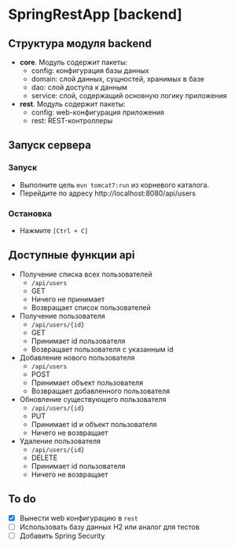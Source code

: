 # SpringRestApp [backend]

## Структура модуля backend
- **core**. Модуль содержит пакеты:
    - config: конфигурация базы данных
    - domain: слой данных, сущностей, хранимых в базе
    - dao: слой доступа к данным
    - service: слой, содержащий основную логику приложения
- **rest**. Модуль содержит пакеты:
    - config: web-конфигурация приложения
    - rest: REST-контроллеры

## Запуск сервера

### Запуск
- Выполните цель `mvn tomcat7:run` из корневого каталога.
- Перейдите по адресу http://localhost:8080/api/users
### Остановка
- Нажмите `[Ctrl + C]`

## Доступные функции api
- Получение списка всех пользователей
    - `/api/users`
    - GET
    - Ничего не принимает
    - Возвращает список пользователей
- Получение пользователя
    - `/api/users/{id}`
    - GET
    - Принимает id пользователя
    - Возвращает пользователя с указанным id
- Добавление нового пользователя
    - `/api/users`
    - POST
    - Принимает объект пользователя
    - Возвращает добавленного пользователя
- Обновление существующего пользователя
    - `/api/users/{id}`
    - PUT
    - Принимает id и объект пользователя
    - Ничего не возвращает
- Удаление пользователя
    - `/api/users/{id}`
    - DELETE
    - Принимает id пользователя
    - Ничего не возвращает
    
## To do
- [x] Вынести web конфигурацию в `rest`
- [ ] Использовать базу данных H2 или аналог для тестов
- [ ] Добавить Spring Security
